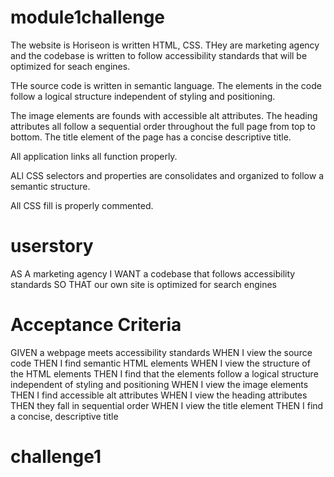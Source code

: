 # module1challenge

The website is Horiseon is written HTML, CSS. THey are marketing agency and the codebase is written to follow accessibility standards that will be optimized for seach engines.

THe source code is written in semantic language. The elements in the code follow a logical structure independent of styling and positioning.

The image elements are founds with accessible alt attributes. The heading attributes all follow a sequential order throughout the full page from top to bottom. The title element of the page has a concise descriptive title.

All application links all function properly.

ALl CSS selectors and properties are consolidates and organized to follow a semantic structure.

All CSS fill is properly commented.

# userstory

AS A marketing agency
I WANT a codebase that follows accessibility standards
SO THAT our own site is optimized for search engines

# Acceptance Criteria

GIVEN a webpage meets accessibility standards
WHEN I view the source code
THEN I find semantic HTML elements
WHEN I view the structure of the HTML elements
THEN I find that the elements follow a logical structure independent of styling and positioning
WHEN I view the image elements
THEN I find accessible alt attributes
WHEN I view the heading attributes
THEN they fall in sequential order
WHEN I view the title element
THEN I find a concise, descriptive title
# challenge1
